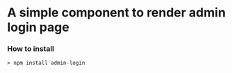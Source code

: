 # A simple component to render admin login page

### How to install

```
> npm install admin-login
```
